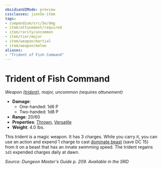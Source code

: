 ```yaml
---
obsidianUIMode: preview
cssclasses: json5e-item
tags:
- compendium/src/5e/dmg
- item/attunement/required
- item/rarity/uncommon
- item/tier/major
- item/weapon/martial
- item/weapon/melee
aliases: 
- "Trident of Fish Command"
---
```

# Trident of Fish Command
*Weapon ([trident](Mechanics/items/trident.md)), major, uncommon (requires attunement)*  

- **Damage**:
  - One-handed: 1d6 P
  - Two-handed: 1d8 P
- **Range**: 20/60
- **Properties**: [Thrown](Mechanics/Rules/item-properties.md#Thrown), [Versatile](Mechanics/Rules/item-properties.md#Versatile)
- **Weight**: 4.0 lbs.

This trident is a magic weapon. It has 3 charges. While you carry it, you can use an action and expend 1 charge to cast [dominate beast](Mechanics/spells/dominate-beast.md) (save DC 15) from it on a beast that has an innate swimming speed. The trident regains `1d3` expended charges daily at dawn.

*Source: Dungeon Master's Guide p. 209. Available in the <span title='Systems Reference Document (5.1)'>SRD</span>*